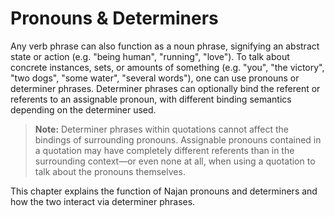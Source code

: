 # Pronouns & Determiners

Any verb phrase can also function as a noun phrase, signifying an abstract state
or action (e.g. "being human", "running", "love"). To talk about concrete
instances, sets, or amounts of something (e.g. "you", "the victory", "two dogs",
"some water", "several words"), one can use pronouns or determiner phrases.
Determiner phrases can optionally bind the referent or referents to an
assignable pronoun, with different binding semantics depending on the determiner
used.

> **Note:** Determiner phrases within quotations cannot affect the bindings of
surrounding pronouns. Assignable pronouns contained in a quotation may have
completely different referents than in the surrounding context—or even none at
all, when using a quotation to talk about the pronouns themselves.

This chapter explains the function of Najan pronouns and determiners and how the
two interact via determiner phrases.
